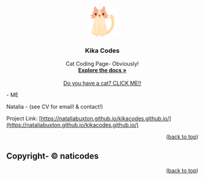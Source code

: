 
<a name="readme-top"></a>


<br />
<div align="center">
  <a href="https://github.com/nataliabuxton/kikacodes.github.io">
    <img src="images/maincatimg.png" alt="Logo" width="80" height="80">
  </a>

<h3 align="center">Kika Codes</h3>

  <p align="center">
    Cat Coding Page- Obviously!
    <br />
    <a href="https://github.com/nataliabuxton/kikacodes.github.io"><strong>Explore the docs »</strong></a>
    <br />
    <br />
    <a href="https://nataliabuxton.github.io/kikacodes.github.io/">Do you have a cat? CLICK ME!!</a>
  </p>
</div>
<!-- CONTACT -->
- ME

Natalia - (see CV for email! & contact!)

Project Link: [https://nataliabuxton.github.io/kikacodes.github.io/](https://nataliabuxton.github.io/kikacodes.github.io/)

<p align="right">(<a href="#readme-top">back to top</a>)</p>



<!-- ACKNOWLEDGMENTS -->
## Copyright- © naticodes


<p align="right">(<a href="#readme-top">back to top</a>)</p>


